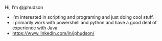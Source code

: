 Hi, I’m @jphudson
- I'm interested in scripting and programing and just doing cool stuff.
- I primarily work with powershell and python and have a good deal of experience with Java
- https://www.linkedin.com/in/jphudson/
